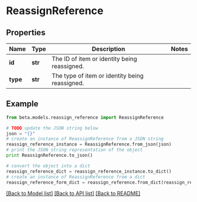 # ReassignReference


## Properties
Name | Type | Description | Notes
------------ | ------------- | ------------- | -------------
**id** | **str** | The ID of item or identity being reassigned. | 
**type** | **str** | The type of item or identity being reassigned. | 

## Example

```python
from beta.models.reassign_reference import ReassignReference

# TODO update the JSON string below
json = "{}"
# create an instance of ReassignReference from a JSON string
reassign_reference_instance = ReassignReference.from_json(json)
# print the JSON string representation of the object
print ReassignReference.to_json()

# convert the object into a dict
reassign_reference_dict = reassign_reference_instance.to_dict()
# create an instance of ReassignReference from a dict
reassign_reference_form_dict = reassign_reference.from_dict(reassign_reference_dict)
```
[[Back to Model list]](../README.md#documentation-for-models) [[Back to API list]](../README.md#documentation-for-api-endpoints) [[Back to README]](../README.md)


